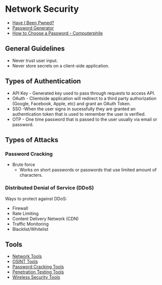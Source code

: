 # Network Security

- [Have I Been Pwned?](https://haveibeenpwned.com/)
- [Password Generator](https://passwordsgenerator.net/)
- [How to Choose a Password - Computerphile](https://www.youtube.com/watch?v=3NjQ9b3pgIg)

## General Guidelines

- Never trust user input.
- Never store secrets on a client-side application.

## Types of Authentication

- API Key - Generated key used to pass through requests to access API.
- OAuth - Clientside application will redirect to a third party authorization (Google, Facebook, Apple, etc) and grant an OAuth Token.
- SSO -When the user signs in sucessfully they are granted an authentication token that is used to remember the user is verified.
- OTP - One time password that is passed to the user usually via email or password.

## Types of Attacks

### Password Cracking

- Brute force
  - Works on short passwords or passwords that use limited amount of characters.

### Distributed Denial of Service (DDoS)

Ways to protect against DDoS:

- Firewall
- Rate Limiting
- Content Delivery Network (CDN)
- Traffic Monitoring
- Blacklist/Whitelist

## Tools

- [Network Tools]()
- [OSINT Tools]()
- [Password Cracking Tools]()
- [Penetration Testing Tools]()
- [Wireless Security Tools]()
